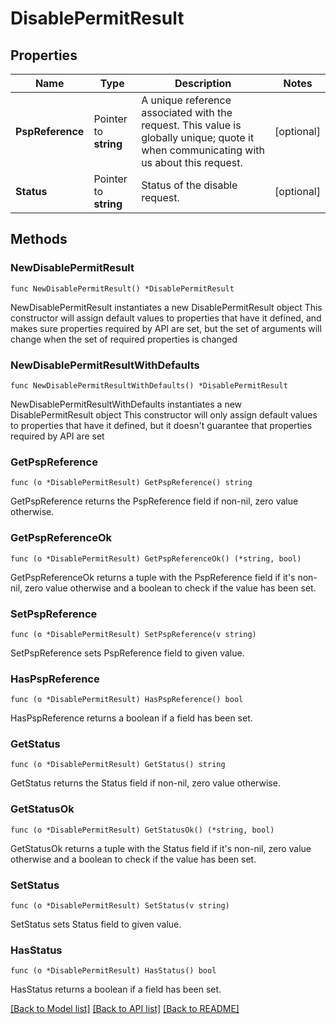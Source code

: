 # DisablePermitResult

## Properties

Name | Type | Description | Notes
------------ | ------------- | ------------- | -------------
**PspReference** | Pointer to **string** | A unique reference associated with the request. This value is globally unique; quote it when communicating with us about this request. | [optional] 
**Status** | Pointer to **string** | Status of the disable request. | [optional] 

## Methods

### NewDisablePermitResult

`func NewDisablePermitResult() *DisablePermitResult`

NewDisablePermitResult instantiates a new DisablePermitResult object
This constructor will assign default values to properties that have it defined,
and makes sure properties required by API are set, but the set of arguments
will change when the set of required properties is changed

### NewDisablePermitResultWithDefaults

`func NewDisablePermitResultWithDefaults() *DisablePermitResult`

NewDisablePermitResultWithDefaults instantiates a new DisablePermitResult object
This constructor will only assign default values to properties that have it defined,
but it doesn't guarantee that properties required by API are set

### GetPspReference

`func (o *DisablePermitResult) GetPspReference() string`

GetPspReference returns the PspReference field if non-nil, zero value otherwise.

### GetPspReferenceOk

`func (o *DisablePermitResult) GetPspReferenceOk() (*string, bool)`

GetPspReferenceOk returns a tuple with the PspReference field if it's non-nil, zero value otherwise
and a boolean to check if the value has been set.

### SetPspReference

`func (o *DisablePermitResult) SetPspReference(v string)`

SetPspReference sets PspReference field to given value.

### HasPspReference

`func (o *DisablePermitResult) HasPspReference() bool`

HasPspReference returns a boolean if a field has been set.

### GetStatus

`func (o *DisablePermitResult) GetStatus() string`

GetStatus returns the Status field if non-nil, zero value otherwise.

### GetStatusOk

`func (o *DisablePermitResult) GetStatusOk() (*string, bool)`

GetStatusOk returns a tuple with the Status field if it's non-nil, zero value otherwise
and a boolean to check if the value has been set.

### SetStatus

`func (o *DisablePermitResult) SetStatus(v string)`

SetStatus sets Status field to given value.

### HasStatus

`func (o *DisablePermitResult) HasStatus() bool`

HasStatus returns a boolean if a field has been set.


[[Back to Model list]](../README.md#documentation-for-models) [[Back to API list]](../README.md#documentation-for-api-endpoints) [[Back to README]](../README.md)



